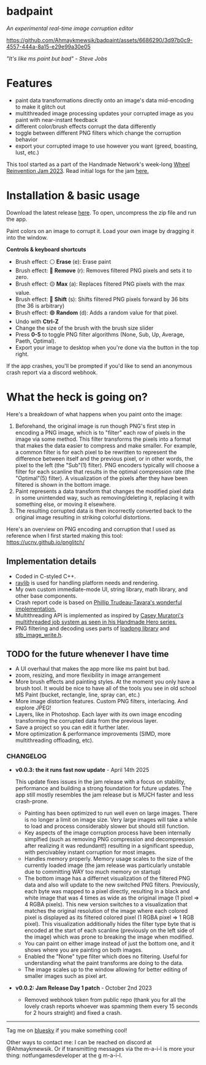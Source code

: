 
# **badpaint**
*An experimental real-time image corruption editor*

https://github.com/Ahmaykmewsik/badpaint/assets/6686290/3d97b0c9-4557-444a-8a15-e29e99a30e05

*"It's like ms paint but bad" - Steve Jobs*

# Features 
- paint data transformations directly onto an image's data mid-encoding to make it glitch out
- multithreaded image processing updates your corrupted image as you paint with near-instant feedback
- different color/brush effects corrupt the data differently
- toggle between different PNG filters which change the corruption behavior
- export your corrupted image to use however you want (greed, boasting, lust, etc.)

This tool started as a part of the Handmade Network's week-long [Wheel Reinvention Jam 2023](https://handmade.network/jam/2023). Read initial logs for the jam [here.](https://handmade.network/p/441/badpaint/)

# Installation & basic usage
Download the latest release [here](https://github.com/Ahmaykmewsik/badpaint/releases). To open, uncompress the zip file and run the app. 

Paint colors on an image to corrupt it. Load your own image by dragging it into the window.

**Controls & keyboard shortcuts**
- Brush effect: ⚪ **Erase** (e): Erase paint
- Brush effect: 🔴 **Remove** (r): Removes filtered PNG pixels and sets it to zero.
- Brush effect: 🟡 **Max** (a): Replaces filtered PNG pixels with the max value.
- Brush effect: 🔵 **Shift** (s): Shifts filtered PNG pixels forward by 36 bits (the 36 is arbitrary)
- Brush effect: 🟣 **Random** (d): Adds a random value for that pixel.
- Undo with **Ctrl-Z**
- Change the size of the brush with the brush size slider 
- Press **0-5** to toggle PNG filter algorithms (None, Sub, Up, Average, Paeth, Optimal).
- Export your image to desktop when you're done via the button in the top right.

If the app crashes, you'll be prompted if you'd like to send an anonymous crash report via a discord webhook.

# What the heck is going on? 
Here's a breakdown of what happens when you paint onto the image:
1. Beforehand, the original image is run though PNG's first step in encoding a PNG image, which is to "filter" each row of pixels in the image via some method. This filter transforms the pixels into a format that makes the data easier to compress and make smaller. For example, a common filter is for each pixel to be rewritten to represent the difference between itself and the previous pixel, or in other words, the pixel to the left (the "Sub"(1) filter). PNG encoders typically will choose a filter for each scanline that results in the optimal compression rate (the "Optimal"(5) filter). A visualization of the pixels after they have been filtered is shown in the bottom image.
2. Paint represents a data transform that changes the modified pixel data in some unintended way, such as removing/deleting it, replacing it with something else, or moving it elsewhere.
3. The resulting corrupted data is then incorrectly converted back to the original image resulting in striking colorful distortions.

Here's an overview on PNG encoding and corruption that I used as reference when I first started making this tool: https://ucnv.github.io/pnglitch/

## Implementation details 
- Coded in C-styled C++. 
- [raylib](https://www.raylib.com) is used for handling platform needs and rendering.
- My own custom immediate-mode UI, string library, math library, and other base components.
- Crash report code is based on [Phillip Trudeau-Tavara's wonderful implementation.](https://lance.handmade.network/blog/p/8491-automated_crash_reporting_in_basically_one_400-line_function#26627)
- Multithreading API is implemented as inspired by [Casey Muratori's multithreaded job system as seen in his Handmade Hero series.](https://guide.handmadehero.org/code/day122)
- PNG filtering and decoding uses parts of [loadpng library](https://lodev.org/lodepng/) and [stb_image_write.h](https://github.com/nothings/stb/blob/master/stb_image_write.h).

## TODO for the future whenever I have time
- A UI overhaul that makes the app more like ms paint but bad.
- zoom, resizing, and more flexibility in image arrangement
- More brush effects and painting styles. At the moment you only have a brush tool. It would be nice to have all of the tools you see in old school MS Paint (bucket, rectangle, line, spray can, etc.)
- More image distortion features. Custom PNG filters, interlacing. And explore JPEG! 
- Layers, like in Photoshop. Each layer with its own image encoding transforming the corrupted data from the previous layer.
- Save a project so you can edit it further later.
- More optimization & performance improvements (SIMD, more multithreading offloading, etc).

### CHANGELOG 
- **v0.0.3: the it runs fast now update** - April 14th 2025

    This update fixes issues in the jam release with a focus on stability, performance and building a strong foundation for future updates. The app still mostly resembles the jam release but is MUCH faster and less crash-prone.

    - Painting has been optimized to run well even on large images. There is no longer a limit on image size. Very large images will take a while to load and process considerably slower but should still function.
    - Key aspects of the image corruption process have been internally simplfied (such as removing PNG compression and decompression after realizing it was redundant!) resulting in a significant speedup, with percivabley instant corruption for most images.
    - Handles memory properly. Memory usage scales to the size of the currently loaded image (the jam release was particularly unstable due to committing WAY too much memory on startup) 
    - The bottom image has a differnet visualization of the filtered PNG data and also will update to the new switched PNG filters. Previously, each byte was mapped to a pixel directly, resulting in a black and white image that was 4 times as wide as the original image (1 pixel => 4 RGBA pixels). This new version switches to a visualization that matches the original resolution of the image where each colored pixel is displayed as its filtered colored pixel (1 RGBA pixel => 1 RGB pixel). This visualization additionally hides the filter type byte that is encoded at the start of each scanline (previously on the left side of the image) which was prone to breaking the image when modified.
    - You can paint on either image instead of just the bottom one, and it shows where you are painting on both images.
    - Enabled the "None" type filter which does no filtering. Useful for understanding what the paint transforms are doing to the data.
    - The image scales up to the window allowing for better editing of smaller images such as pixel art.

- **v0.0.2: Jam Release Day 1 patch** - October 2nd 2023
    - Removed webhook token from public repo (thank you for all the lovely crash reports whoever was spamming them every 15 seconds for 2 hours straight) and fixed a crash.

----------------------
Tag me on [bluesky](https://bsky.app/profile/ahmaykmewsik.bsky.social) if you make something cool!

Other ways to contact me: I can be reached on discord at @Ahmaykmewsik. Or if transmitting messages via the m-a-i-l is more your thing: notfungamesdeveloper at the g m-a-i-l. 
